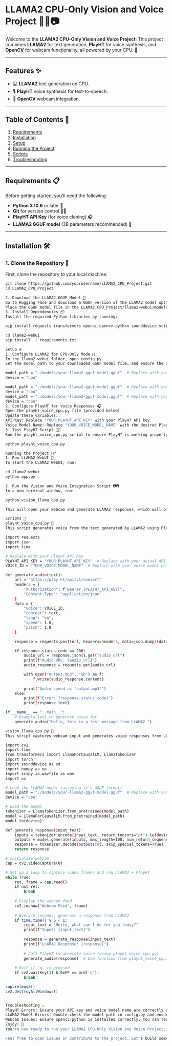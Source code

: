 # LLAMA2 CPU-Only Vision and Voice Project 🧠🎤📷

Welcome to the **LLAMA2 CPU-Only Vision and Voice Project**! This project combines **LLAMA2** for text generation, **PlayHT** for voice synthesis, and **OpenCV** for webcam functionality, all powered by your CPU. 🚀

---

## Features ✨
- 💻 **LLAMA2** text generation on CPU.
- 🎙️ **PlayHT** voice synthesis for text-to-speech.
- 📸 **OpenCV** webcam integration.

---

## Table of Contents 📑

1. [Requirements](#requirements)
2. [Installation](#installation)
3. [Setup](#setup)
4. [Running the Project](#running-the-project)
5. [Scripts](#scripts)
6. [Troubleshooting](#troubleshooting)

---

## Requirements 📋

Before getting started, you'll need the following:

- **Python 3.10.6** or later 🐍
- **Git** for version control 🧑‍💻
- **PlayHT API Key** (for voice cloning) 🎧
- **LLAMA2 GGUF model** (3B parameters recommended) 🧠

---

## Installation 🛠️

### 1. Clone the Repository 🚀

First, clone the repository to your local machine:

```bash
git clone https://github.com/yourusername/LLAMA2_CPU_Project.git
cd LLAMA2_CPU_Project

2. Download the LLAMA2 GGUF Model 🧠
Go to Hugging Face and download a GGUF version of the LLAMA2 model optimized for CPU.
Place the GGUF model file in the LLAMA2_CPU_Project/llama2-webui/models/ folder.
3. Install Dependencies 📦
Install the required Python libraries by running:

pip install requests transformers openai opencv-python sounddevice scipy

cd llama2-webui
pip install -r requirements.txt

Setup ⚙️
1. Configure LLAMA2 for CPU-Only Mode 🧠
In the llama2-webui folder, open config.py.
Set the model path to your downloaded GGUF model file, and ensure the device is set to "cpu":

model_path = "./models/your-llama2-gguf-model.gguf"  # Replace with your actual model file
device = "cpu"

model_path = "./models/your-llama2-gguf-model.gguf"  # Replace with your actual model file
device = "cpu"
model_path = "./models/your-llama2-gguf-model.gguf"  # Replace with your actual model file
device = "cpu"
2. Configure PlayHT for Voice Responses 🎧
Open the playht_voice_cpu.py file (provided below).
Update these variables:
API Key: Replace "YOUR_PLAYHT_API_KEY" with your PlayHT API key.
Voice Model Name: Replace "YOUR_VOICE_MODEL_NAME" with the desired PlayHT voice model.
3. Test PlayHT Script 🧑‍💻
Run the playht_voice_cpu.py script to ensure PlayHT is working properly:

python playht_voice_cpu.py

Running the Project 🏃‍♂️
1. Run LLAMA2 WebUI 🧠
To start the LLAMA2 WebUI, run:

cd llama2-webui
python app.py

2. Run the Vision and Voice Integration Script 📷🎙️
In a new terminal window, run:

python vision_llama_cpu.py

This will open your webcam and generate LLAMA2 responses, which will be converted into speech by PlayHT.

Scripts 📜
playht_voice_cpu.py 🎤
This script generates voice from the text generated by LLAMA2 using PlayHT.

import requests
import json
import time

# Replace with your PlayHT API Key
PLAYHT_API_KEY = "YOUR_PLAYHT_API_KEY"  # Replace with your actual API key
VOICE_ID = "YOUR_VOICE_MODEL_NAME"  # Replace with your voice model name

def generate_audio(text):
    url = "https://play.ht/api/v1/convert"
    headers = {
        "Authorization": f"Bearer {PLAYHT_API_KEY}",
        "Content-Type": "application/json"
    }
    data = {
        "voice": VOICE_ID,
        "content": text,
        "lang": "en",
        "speed": 1.0,
        "pitch": 1.0
    }

    response = requests.post(url, headers=headers, data=json.dumps(data))

    if response.status_code == 200:
        audio_url = response.json().get("audio_url")
        print(f"Audio URL: {audio_url}")
        audio_response = requests.get(audio_url)

        with open("output.mp3", "wb") as f:
            f.write(audio_response.content)
        
        print("Audio saved as 'output.mp3'")
    else:
        print(f"Error: {response.status_code}")
        print(response.text)

if __name__ == "__main__":
    # Example text to generate voice for
    generate_audio("Hello, this is a test message from LLAMA2.")

vision_llama_cpu.py 📸
This script captures webcam input and generates voice responses from LLAMA2.

import cv2
import time
from transformers import LlamaForCausalLM, LlamaTokenizer
import torch
import sounddevice as sd
import numpy as np
import scipy.io.wavfile as wav
import os

# Load the LLAMA2 model (assuming it's GGUF format)
model_path = "./models/your-llama2-gguf-model.gguf"  # Replace with your actual GGUF model path
device = "cpu"

# Load the model
tokenizer = LlamaTokenizer.from_pretrained(model_path)
model = LlamaForCausalLM.from_pretrained(model_path)
model.to(device)

def generate_response(input_text):
    inputs = tokenizer.encode(input_text, return_tensors="pt").to(device)
    outputs = model.generate(inputs, max_length=100, num_return_sequences=1)
    response = tokenizer.decode(outputs[0], skip_special_tokens=True)
    return response

# Initialize webcam
cap = cv2.VideoCapture(0)

# Set up a loop to capture video frames and run LLAMA2 + PlayHT
while True:
    ret, frame = cap.read()
    if not ret:
        break
    
    # Display the webcam feed
    cv2.imshow("Webcam Feed", frame)
    
    # Every 5 seconds, generate a response from LLAMA2
    if time.time() % 5 < 1:
        input_text = "Hello, what can I do for you today?"
        print(f"Input: {input_text}")
        
        response = generate_response(input_text)
        print(f"LLAMA2 Response: {response}")
        
        # Call PlayHT to generate voice (using playht_voice_cpu.py)
        generate_audio(response)  # Use function from playht_voice_cpu.py
        
    # Exit if 'q' is pressed
    if cv2.waitKey(1) & 0xFF == ord('q'):
        break

cap.release()
cv2.destroyAllWindows()


Troubleshooting ⚠️
PlayHT Errors: Ensure your API key and voice model name are correctly entered in playht_voice_cpu.py.
LLAMA2 Model Errors: Double-check the model path in config.py and ensure it’s the correct GGUF model.
Webcam Issues: Ensure opencv-python is installed correctly. You can test webcam functionality with a basic OpenCV script to capture and display video.
Enjoy! 🎉
You're now ready to run your LLAMA2 CPU-Only Vision and Voice Project. Enjoy the integration of vision, voice, and text generation! 🚀

Feel free to open issues or contribute to the project. Let's build something amazing! 💡
